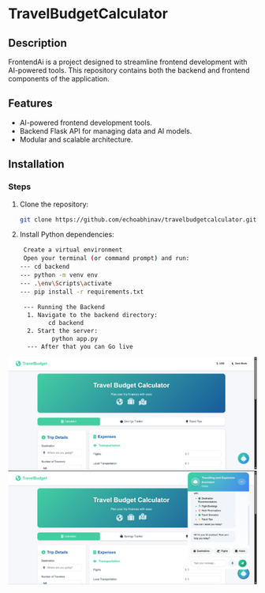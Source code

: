 # TravelBudgetCalculator
## Description
FrontendAi is a project designed to streamline frontend development with AI-powered tools. This repository contains both the backend and frontend components of the application.

## Features
- AI-powered frontend development tools.
- Backend Flask API for managing data and AI models.
- Modular and scalable architecture.

## Installation
### Steps
1. Clone the repository:
   ```bash
   git clone https://github.com/echoabhinav/travelbudgetcalculator.git
   ```

2. Install Python dependencies:
   ```bash
    Create a virtual environment
    Open your terminal (or command prompt) and run:
   --- cd backend
   --- python -m venv env
   --- .\env\Scripts\activate
   --- pip install -r requirements.txt
   ```

        --- Running the Backend
         1. Navigate to the backend directory:
               cd backend 
         2. Start the server:
                python app.py
         --- After that you can Go live 


![Web Screenshot](backend/assets/web.png)
![Web Screenshot](backend/assets/web1.png)
